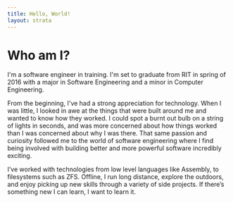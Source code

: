 ```yaml
---
title: Hello, World!
layout: strata
---
```


# Who am I?

I'm a software engineer in training. I'm set to graduate from RIT in spring of 2016 with a major in Software Engineering and a minor in Computer Engineering.

From the beginning, I've had a strong appreciation for technology. When I was little, I looked in awe at the things that were built around me and wanted to know how they worked. I could spot a burnt out bulb on a string of lights in seconds, and was more concerned about how things worked than I was concerned about why I was there. That same passion and curiosity followed me to the world of software engineering where I find being involved with building better and more powerful software incredibly exciting.

I’ve worked with technologies from low level languages like Assembly, to filesystems such as ZFS. Offline, I run long distance, explore the outdoors, and enjoy picking up new skills through a variety of side projects. If there’s something new I can learn, I want to learn it.
